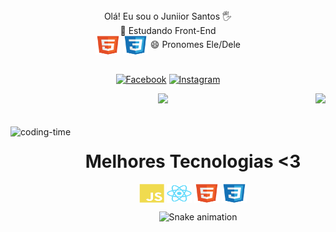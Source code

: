 <div align = "center">
Olá! Eu sou o Juniior Santos 🖐️ <br>
🌱 Estudando Front-End <br>
   <img align="center" height="30" width="40" alt="html-icon" src="https://raw.githubusercontent.com/devicons/devicon/master/icons/html5/html5-original.svg">
    <img align="center" height="30" width="40" alt="css-icon" src="https://raw.githubusercontent.com/devicons/devicon/master/icons/css3/css3-original.svg">
😄 Pronomes Ele/Dele <br>
<br>
  
[![Facebook](https://img.shields.io/badge/Facebook-1877F2?style=for-the-badge&logo=facebook&logoColor=white)](https://www.facebook.com/realjuniiorsantos)
[![Instagram](https://img.shields.io/badge/Instagram-E4405F?style=for-the-badge&logo=instagram&logoColor=white)](https://instagram.com/juniiorsntos)
</div>
<div align = "center">
  
<div>
  
  <img  height="180em" src="https://github-readme-stats.vercel.app/api?username=JuniiorSantos&show_icons=true&theme=great-gatsby&include_all_commits=true&count_private=true"/>
  <img align="right" height="180em" src="https://github-readme-stats.vercel.app/api/top-langs/?username=JuniiorSantos&layout=compact&langs_count=16&theme=great-gatsby"/>
</div>
<br>

<div  align="center"> 
  <div style="display: inline_block"><br>
    <img align="left" height="250" alt="coding-time" src="code.gif">
    <h1 align="center">Melhores Tecnologias <3</h1>
    <img align="center" height="30" width="40" alt="js-icon"  src="https://raw.githubusercontent.com/devicons/devicon/master/icons/javascript/javascript-plain.svg">
    <img align="center" height="30" width="40" alt="react-icon" src="https://raw.githubusercontent.com/devicons/devicon/master/icons/react/react-original.svg">
    <img align="center" height="30" width="40" alt="html-icon" src="https://raw.githubusercontent.com/devicons/devicon/master/icons/html5/html5-original.svg">
    <img align="center" height="30" width="40" alt="css-icon" src="https://raw.githubusercontent.com/devicons/devicon/master/icons/css3/css3-original.svg">
    
   </div>
  
</div>
  
![Snake animation](https://github.com/LuigiGF/LuigiGF/blob/output/github-contribution-grid-snake.svg)
